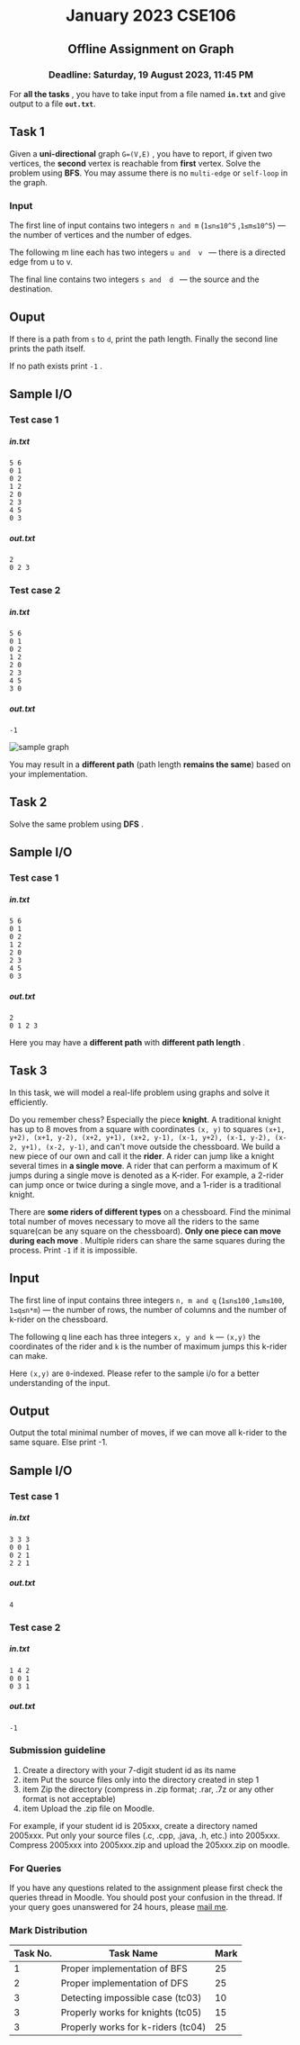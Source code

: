 <h1 align="center"> January 2023 CSE106 </h1>
<h2 align="center"> Offline Assignment on Graph </h2>
<h3 align="center"> Deadline: Saturday, 19 August 2023, 11:45 PM </h3>


For **all the tasks** , you have to take input from a file named **`in.txt`** and give output to a file **`out.txt`**.
## Task 1
Given a **uni-directional** graph ```G=(V,E)``` , you have to report, if given two vertices, the **second** vertex is reachable from **first** vertex. Solve the  problem using **BFS**. You may assume there is no `multi-edge` or `self-loop` in the graph. 

### Input 
The first line of input contains two integers `n and m`  (`1≤n≤10^5` ,`1≤m≤10^5`) — the number of vertices and the number of edges. 

The following m line each has two integers `u and  v ` —  there is a directed edge from u to v.

The final line contains two integers  `s and  d ` —  the source and the destination. 

## Ouput 
If there is a path from `s` to `d`, print the path length. Finally the second line prints the path itself. 

If no path exists print `-1` . 
<div style="page-break-after: always;"></div>



## Sample I/O
### Test case 1
##### **in.txt**
```
5 6
0 1
0 2
1 2
2 0
2 3
4 5
0 3
```

##### **out.txt**
```
2
0 2 3
```


### Test case 2
##### **in.txt**
```
5 6
0 1
0 2
1 2
2 0
2 3
4 5
3 0
```

##### **out.txt**
```
-1
```

![sample graph](https://i.ibb.co/2S9776L/graph-1.png)

You may result in a **different path** (path length **remains the same**) based on your implementation. 


<div style="page-break-after: always;"></div>

## Task 2

Solve the same problem using **DFS** . 

## Sample I/O
### Test case 1
##### **in.txt**
```
5 6
0 1
0 2
1 2
2 0
2 3
4 5
0 3
```
##### **out.txt**
```
2
0 1 2 3
```
Here you may have a **different path** with **different path length** . 

<div style="page-break-after: always;"></div>


## Task 3
In this task, we will model a real-life problem  using graphs and solve it efficiently. 

Do you remember chess? Especially the piece **knight**. A traditional knight has up to 8 moves from a square with coordinates `(x, y)` to squares `(x+1, y+2), (x+1, y-2), (x+2, y+1), (x+2, y-1), (x-1, y+2), (x-1, y-2), (x-2, y+1), (x-2, y-1)`, and can't move outside the chessboard. We build a new piece of our own and call it the **rider**. A rider can jump like a knight several times in **a single move**. A rider that can perform a maximum of K jumps during a single move is denoted as a K-rider. For example, a 2-rider can jump once or twice during a single move, and a 1-rider is a traditional knight.

There are **some riders of different types** on a chessboard. Find the minimal total number of moves necessary to move all the riders to the same square(can be any square on the chessboard). **Only one piece can move during each move** . Multiple riders can share the same squares during the process. Print `-1` if it is impossible.



## Input
The first line of input contains three integers `n, m and q`  (`1≤n≤100` ,`1≤m≤100`, `1≤q≤n*m`) — the number of rows, the number of columns and the number of k-rider on the chessboard.

The following q line each has three integers `x, y and k` — `(x,y)` the coordinates of the rider and `k` is the number of maximum jumps this k-rider can make. 

Here `(x,y)` are `0`-indexed. Please refer to the sample i/o for a better understanding of the input. 


## Output
Output the total minimal number of moves, if we can move all k-rider to the same square. Else print -1.  

<div style="page-break-after: always;"></div>

## Sample I/O
### Test case 1
##### **in.txt**
```
3 3 3
0 0 1
0 2 1
2 2 1
```

##### **out.txt**
```
4
```

### Test case 2
##### **in.txt**
```
1 4 2
0 0 1
0 3 1
```

##### **out.txt**
```
-1
```

### Submission guideline
1. Create a directory with your 7-digit student id as its name
2. item Put the source files only into the directory created in step 1
3. item Zip the directory (compress in .zip format; .rar, .7z or any other format is not acceptable)
4. item Upload the .zip file on Moodle.

For example, if your student id is 205xxx, create a directory named 2005xxx. Put only your
source files (.c, .cpp, .java, .h, etc.) into 2005xxx. Compress 2005xxx into 2005xxx.zip and
upload the 205xxx.zip on moodle.

### For Queries
If you have any questions related to the assignment please first check the queries thread in Moodle. You should post your confusion in the thread. If your query goes unanswered for 24 hours, please [mail me](vdrkowshic@gmail.com).

<div style="page-break-after: always;"></div>

### Mark Distribution

| Task No. | Task  Name            | Mark            |
|----------|-----------------------|-----------------|
| 1        | Proper implementation of BFS       | 25 |
| 2        | Proper implementation of DFS       | 25 | 
| 3        | Detecting impossible case (tc03)   | 10 |
| 3        | Properly works for knights (tc05)  | 15 | 
| 3        | Properly works for k-riders (tc04) | 25 |



